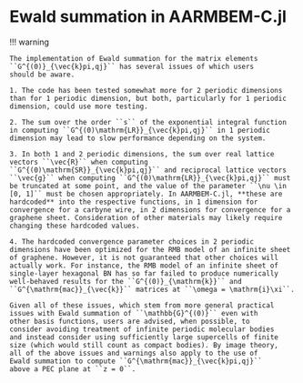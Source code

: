 # Ewald summation in AARMBEM-C.jl

!!! warning

    The implementation of Ewald summation for the matrix elements
    ``G^{(0)}_{\vec{k}pi,qj}`` has several issues of which users
    should be aware.
    
    1. The code has been tested somewhat more for 2 periodic dimensions than for 1 periodic dimension, but both, particularly for 1 periodic dimension, could use more testing.
    
    2. The sum over the order ``s`` of the exponential integral function in computing ``G^{(0)\mathrm{LR}}_{\vec{k}pi,qj}`` in 1 periodic dimension may lead to slow performance depending on the system.

    3. In both 1 and 2 periodic dimensions, the sum over real lattice vectors ``\vec{R}`` when computing ``G^{(0)\mathrm{SR}}_{\vec{k}pi,qj}`` and reciprocal lattice vectors ``\vec{g}`` when computing ``G^{(0)\mathrm{LR}}_{\vec{k}pi,qj}`` must be truncated at some point, and the value of the parameter ``\nu \in [0, 1]`` must be chosen appropriately. In AARMBEM-C.jl, **these are hardcoded** into the respective functions, in 1 dimension for convergence for a carbyne wire, in 2 dimensions for convergence for a graphene sheet. Consideration of other materials may likely require changing these hardcoded values.

    4. The hardcoded convergence parameter choices in 2 periodic dimensions have been optimized for the RMB model of an infinite sheet of graphene. However, it is not guaranteed that other choices will actually work. For instance, the RMB model of an infinite sheet of single-layer hexagonal BN has so far failed to produce numerically well-behaved results for the ``G^{(0)}_{\mathrm{k}}`` and ``G^{\mathrm{mac}}_{\vec{k}}`` matrices at ``\omega = \mathrm{i}\xi``.

    Given all of these issues, which stem from more general practical
    issues with Ewald summation of ``\mathbb{G}^{(0)}`` even with
    other basis functions, users are advised, when possible, to
    consider avoiding treatment of infinite periodic molecular bodies
    and instead consider using sufficiently large supercells of finite
    size (which would still count as compact bodies). By image theory,
    all of the above issues and warnings also apply to the use of
    Ewald summation to compute ``G^{\mathrm{mac}}_{\vec{k}pi,qj}``
    above a PEC plane at ``z = 0``.